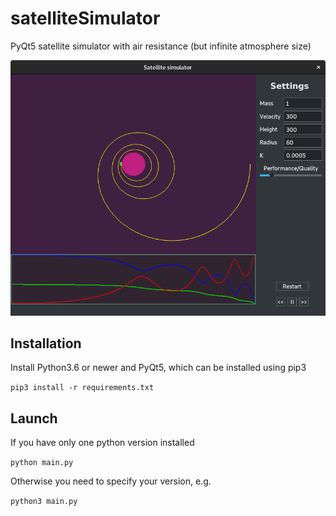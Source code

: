 # satelliteSimulator
PyQt5 satellite simulator with air resistance (but infinite atmosphere size)

![Example application image](docs/image01.png?raw=true "Example picture of application")

## Installation
Install Python3.6 or newer and PyQt5, which can be installed using pip3

```pip3 install -r requirements.txt```

## Launch
If you have only one python version installed

```python main.py```


Otherwise you need to specify your version, e.g.

```python3 main.py```
